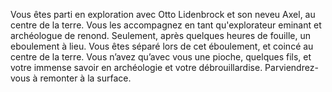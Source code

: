 Vous êtes parti en exploration avec Otto Lidenbrock et son neveu Axel, au centre de la terre. Vous les accompagnez en tant qu'explorateur eminant et archéologue de renond. Seulement, après quelques heures de fouille, un eboulement à lieu. Vous êtes séparé lors de cet éboulement, et coincé au centre de la terre. Vous n’avez qu’avec vous une pioche, quelques fils, et votre immense savoir en archéologie et votre débrouillardise. Parviendrez-vous à remonter à la surface. 
